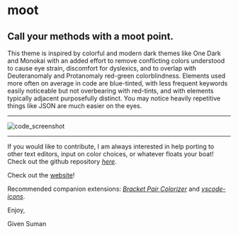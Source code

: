 # **moot**

## Call your methods with a moot point.
This theme is inspired by colorful and modern dark themes like One Dark and Monokai with an added effort to remove conflicting colors understood to cause eye strain, discomfort for dyslexics, and to overlap with Deuteranomaly and Protanomaly red-green colorblindness. 
Elements used more often on average in code are blue-tinted, with less frequent keywords easily noticeable but not overbearing with red-tints, and with elements typically adjacent purposefully distinct. You may notice heavily repetitive things like JSON are much easier on the eyes.

---
![code_screenshot](https://github.com/tinkoh/moot/blob/main/images/codescreenshot.PNG?raw=true)

---
If you would like to contribute, I am always interested in help porting to other text editors, input on color choices, or whatever floats your boat! Check out the github repository *[here](https://github.com/tinkoh/moot)*.

Check out the [website](https://moottheme.netlify.app/)!

Recommended companion extensions: *[Bracket Pair Colorizer](https://marketplace.visualstudio.com/items?itemName=CoenraadS.bracket-pair-colorizer)* and *[vscode-icons](https://marketplace.visualstudio.com/items?itemName=vscode-icons-team.vscode-icons)*.

Enjoy,

Given Suman